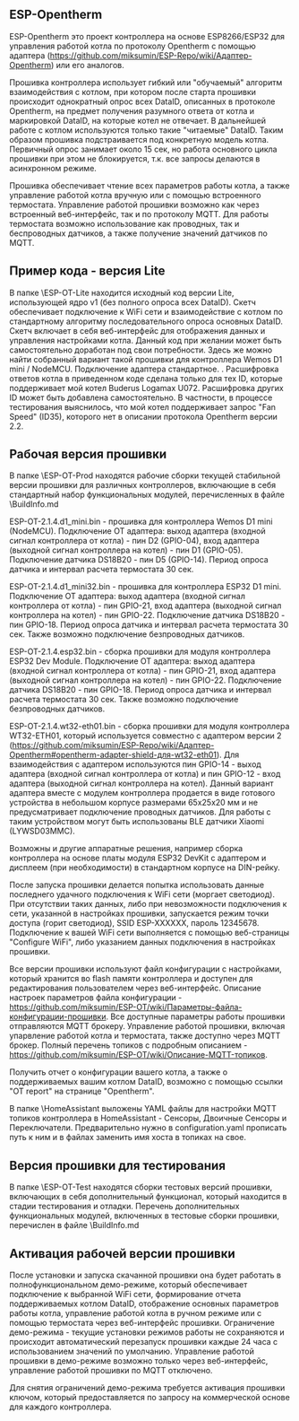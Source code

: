 ## ESP-Opentherm
ESP-Opentherm это проект контроллера на основе ESP8266/ESP32 для управления работой котла по протоколу Opentherm с помощью адаптера (https://github.com/miksumin/ESP-Repo/wiki/Адаптер-Opentherm) или его аналогов. 

Прошивка контроллера использует гибкий или "обучаемый" алгоритм взаимодействия с котлом, при котором после старта прошивки происходит однократный опрос всех DataID, описанных в протоколе Opentherm, на предмет получения разумного ответа от котла и маркировкой DataID, на которые котел не отвечает. В дальнейшей работе с котлом используются только такие "читаемые" DataID. Таким образом прошивка подстраивается под конкретную модель котла. Первичный опрос занимает около 15 сек, но работа основного цикла прошивки при этом не блокируется, т.к. все запросы делаются в асинхронном режиме. 

Прошивка обеспечивает чтение всех параметров работы котла, а также управление работой котла вручную или с помощью встроенного термостата. Управление работой прошивки возможно как через встроенный веб-интерфейс, так и по протоколу MQTT. Для работы термостата возможно использование как проводных, так и беспроводных датчиков, а также получение значений датчиков по MQTT.

## Пример кода - версия Lite
В папке \ESP-OT-Lite находится исходный код версии Lite, использующей ядро v1 (без полного опроса всех DataID). Скетч обеспечивает подключение к WiFi сети и взаимодействие с котлом по стандартному алгоритму последовательного опроса основных DataID. Скетч включает в себя веб-интерфейс для отображения данных и управления настройками котла. Данный код при желании может быть самостоятельно доработан под свои потребности. Здесь же можно найти собранный вариант такой прошивки для контроллера Wemos D1 mini / NodeMCU. Подключение адаптера стандартное.
. 
Расшифровка ответов котла в приведенном коде сделана только для тех ID, которые поддерживает мой котел Buderus Logamax U072. 
Расшифровка других ID может быть добавлена самостоятельно. В частности, в процессе тестирования выяснилось, что мой котел поддерживает запрос "Fan Speed" (ID35), которого нет в описании протокола Opentherm версии 2.2. 

## Рабочая версия прошивки
В папке \ESP-OT-Prod находятся рабочие сборки текущей стабильной версии прошивки для различных контроллеров, включающие в себя стандартный набор функциональных модулей, перечисленных в файле \BuildInfo.md

ESP-OT-2.1.4.d1_mini.bin - прошивка для контроллера Wemos D1 mini (NodeMCU). Подключение OT адаптера: выход адаптера (входной сигнал контроллера от котла) - пин D2 (GPIO-04), вход адаптера (выходной сигнал контроллера на котел) - пин D1 (GPIO-05). Подключение датчика DS18B20 - пин D5 (GPIO-14). Период опроса датчика и интервал расчета термостата 30 сек.

ESP-OT-2.1.4.d1_mini32.bin - прошивка для контроллера ESP32 D1 mini. Подключение OT адаптера: выход адаптера (входной сигнал контроллера от котла) - пин GPIO-21, вход адаптера (выходной сигнал контроллера на котел) - пин GPIO-22. Подключение датчика DS18B20 - пин GPIO-18. Период опроса датчика и интервал расчета термостата 30 сек. Также возможно подключение безпроводных датчиков.

ESP-OT-2.1.4.esp32.bin - сборка прошивки для модуля контроллера ESP32 Dev Module. Подключение OT адаптера: выход адаптера (входной сигнал контроллера от котла) - пин GPIO-21, вход адаптера (выходной сигнал контроллера на котел) - пин GPIO-22. Подключение датчика DS18B20 - пин GPIO-18. Период опроса датчика и интервал расчета термостата 30 сек. Также возможно подключение безпроводных датчиков.

ESP-OT-2.1.4.wt32-eth01.bin - сборка прошивки для модуля контроллера WT32-ETH01, который используется совместно с адаптером версии 2 (https://github.com/miksumin/ESP-Repo/wiki/Адаптер-Opentherm#opentherm-adapter-shield-для-wt32-eth01). Для взаимодействия с адаптером используются пин GPIO-14 - выход адаптера (входной сигнал контроллера от котла) и пин GPIO-12 - вход адаптера (выходной сигнал контроллера на котел). Данный вариант адаптера вместе с модулем контроллера продается в виде готового устройства в небольшом корпусе размерами 65х25х20 мм и не предусматривает подключение проводных датчиков. Для работы с таким устройством могут быть использованы BLE датчики Xiaomi (LYWSD03MMC).

Возможны и другие аппаратные решения, например сборка контроллера на основе платы модуля ESP32 DevKit с адаптером и дисплеем (при необходимости) в стандартном корпусе на DIN-рейку.

После запуска прошивки делается попытка использовать данные последнего удачного подключения к WiFi сети (моргает светодиод).
При отсутствии таких данных, либо при невозможности подключения к сети, указанной в настройках прошивки, запускается режим точки доступа (горит светодиод), SSID ESP-XXXXXX, пароль 12345678. Подключение к вашей WiFi сети выполняется с помощью веб-страницы "Configure WiFi", либо указанием данных подключения в настройках прошивки.

Все версии прошивки используют файл конфигурации с настройками, который хранится во flash памяти контроллера и доступен для редактирования пользователем через веб-интерфейс. Описание настроек параметров файла конфигурации - https://github.com/miksumin/ESP-OT/wiki/Параметры-файла-конфигурации-прошивки. Все доступные параметры работы прошивки отправляются MQTT брокеру. Управление работой прошивки, включая упарвление работой котла и термостата, также доступно через MQTT брокер. Полный перечень топиков с подробным описанием - https://github.com/miksumin/ESP-OT/wiki/Описание-MQTT-топиков.

Получить отчет о конфигурации вашего котла, а также о поддерживаемых вашим котлом DataID, возможно с помощью ссылки "OT report" на странице "Opentherm".

В папке \HomeAssistant выложены YAML файлы для настройки MQTT топиков контроллера в HomeAssistant - Сенсоры, Двоичные Сенсоры и Переключатели. Предварительно нужно в configuration.yaml прописать путь к ним и в файлах заменить имя хоста в топиках на свое.

## Версия прошивки для тестирования
В папке \ESP-OT-Test находятся сборки тестовых версий прошивки, включающих в себя дополнительный функционал, который находится в стадии тестирования и отладки. Перечень дополнительных функциональных модулей, включенных в тестовые сборки прошивки, перечислен в файле \BuildInfo.md

## Активация рабочей версии прошивки

После установки и запуска скачанной прошивки она будет работать в полнофункциональном демо-режиме, который обеспечивает подключение к выбранной WiFi сети, формирование отчета поддерживаемых котлом DataID, отображение основных параметров работы котла, управление работой котла в ручном режиме или с помощью термостата через веб-интерфейс прошивки. Ограничение демо-режима - текущие установки режимов работы не сохраняются и происходит автоматический перезапуск прошивки каждые 24 часа с использованием значений по умолчанию. Управление работой прошивки в демо-режиме возможно только через веб-интерфейс, управление работой прошивки по MQTT отключено.

Для снятия ограничений демо-режима требуется активация прошивки ключом, который предоставляется по запросу на коммерческой основе для каждого контроллера.
